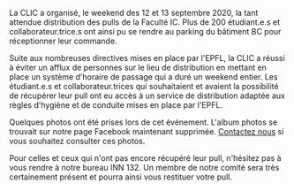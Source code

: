 La CLIC a organisé, le weekend des 12 et 13 septembre 2020, la tant attendue distribution des pulls de la Faculté IC. Plus de 200 étudiant.e.s et collaborateur.trice.s ont ainsi pu se rendre au parking du bâtiment BC pour réceptionner leur commande.

Suite aux nombreuses directives mises en place par l'EPFL, la CLIC a réussi à éviter un afflux de personnes sur le lieu de distribution en mettant en place un système d'horaire de passage qui a duré un weekend entier. Les étudiant.e.s et collaborateur.trices qui souhaitaient et avaient la possibilité de récupérer leur pull ont eu accès à un service de distribution adaptée aux règles d'hygiène et de conduite mises en place par l'EPFL.

Quelques photos ont été prises lors de cet événement. L'album photos se trouvait sur notre page Facebook maintenant supprimée. [Contactez nous](mailto:clic@epfl.ch) si vous souhaitez consulter ces photos.

Pour celles et ceux qui n'ont pas encore récupéré leur pull, n'hésitez pas à vous rendre à notre bureau INN 132. Un membre de notre comité sera très certainement présent et pourra ainsi vous restituer votre pull.
